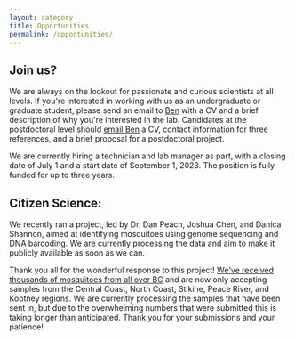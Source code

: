 ```yaml
---
layout: category
title: Opportunities
permalink: /opportunities/
---
```


## Join us?
We are always on the lookout for passionate and curious scientists at all levels. If you're interested in working with us as an undergraduate or graduate student, please send an email to [Ben](mailto:ben.matthews@zoology.ubc.ca) with a CV and a brief description of why you're interested in the lab. Candidates at the postdoctoral level should [email Ben](mailto:ben.matthews@zoology.ubc.ca) a CV, contact information for three references, and a brief proposal for a postdoctoral project.

We are currently hiring a technician and lab manager as part, with a closing date of July 1 and a start date of September 1, 2023. The position is fully funded for up to three years. 


## Citizen Science:
We recently ran a project, led by Dr. Dan Peach, Joshua Chen, and Danica Shannon, aimed at identifying mosquitoes using genome sequencing and DNA barcoding.  We are currently processing the data and aim to make it publicly available as soon as we can.  

Thank you all for the wonderful response to this project! [We've received thousands of mosquitoes from all over BC](http://mosquitolab.zoology.ubc.ca/assets/whatbitme/) and are now only accepting samples from the Central Coast, North Coast, Stikine, Peace River, and Kootney regions. We are currently processing the samples that have been sent in, but due to the overwhelming numbers that were submitted this is taking longer than anticipated. Thank you for your submissions and your patience!
